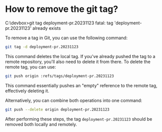 # How to remove the git tag?

C:\devbox>git tag deployment-pr.20231123
fatal: tag 'deployment-pr.20231123' already exists

To remove a tag in Git, you can use the following command:

```bash
git tag -d deployment-pr.20231123
```

This command deletes the local tag. If you've already pushed the tag to a remote repository, you'll also need to delete it from there. To delete the remote tag, you can use:

```bash
git push origin :refs/tags/deployment-pr.20231123
```

This command essentially pushes an "empty" reference to the remote tag, effectively deleting it.

Alternatively, you can combine both operations into one command:

```bash
git push --delete origin deployment-pr.20231123
```

After performing these steps, the tag `deployment-pr.20231123` should be removed both locally and remotely.
